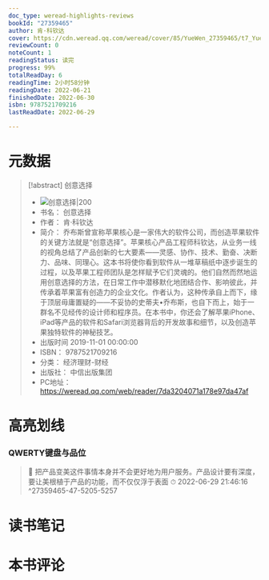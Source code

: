 ```yaml
---
doc_type: weread-highlights-reviews
bookId: "27359465"
author: 肯·科钦达
cover: https://cdn.weread.qq.com/weread/cover/85/YueWen_27359465/t7_YueWen_27359465.jpg
reviewCount: 0
noteCount: 1
readingStatus: 读完
progress: 99%
totalReadDay: 6
readingTime: 2小时58分钟
readingDate: 2022-06-21
finishedDate: 2022-06-30
isbn: 9787521709216
lastReadDate: 2022-06-29

---
```

# 元数据
> [!abstract] 创意选择
> - ![ 创意选择|200](https://cdn.weread.qq.com/weread/cover/85/YueWen_27359465/t7_YueWen_27359465.jpg)
> - 书名： 创意选择
> - 作者： 肯·科钦达
> - 简介： 乔布斯曾宣称苹果核心是一家伟大的软件公司，而创造苹果软件的关键方法就是“创意选择”。苹果核心产品工程师科钦达，从业务一线的视角总结了产品创新的七大要素——灵感、协作、技术、勤奋、决断力、品味、同理心。这本书将使你看到软件从一堆草稿纸中逐步诞生的过程，以及苹果工程师团队是怎样赋予它们灵魂的。他们自然而然地运用创意选择的方法，在日常工作中潜移默化地团结合作、影响彼此，并传承着苹果富有创造力的企业文化。作者认为，这种传承自上而下，缘于顶层毋庸置疑的——不妥协的史蒂夫•乔布斯，也自下而上，始于一群名不见经传的设计师和程序员。在本书中，你还会了解苹果iPhone、iPad等产品的软件和Safari浏览器背后的开发故事和细节，以及创造苹果独特软件的神秘技艺。
> - 出版时间 2019-11-01 00:00:00
> - ISBN： 9787521709216
> - 分类： 经济理财-财经
> - 出版社： 中信出版集团
> - PC地址：https://weread.qq.com/web/reader/7da3204071a178e97da47af

# 高亮划线

### QWERTY键盘与品位

> 📌 把产品变美这件事情本身并不会更好地为用户服务。产品设计要有深度，要让美根植于产品的功能，而不仅仅浮于表面 
> ⏱ 2022-06-29 21:46:16 ^27359465-47-5205-5257

# 读书笔记

# 本书评论
